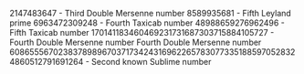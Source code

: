 2147483647 - Third Double Mersenne number
8589935681 - Fifth Leyland prime
6963472309248 - Fourth Taxicab number
48988659276962496 - Fifth Taxicab number
170141183460469231731687303715884105727 - Fourth Double Mersenne number Fourth Double Mersenne number
6086555670238378989670371734243169622657830773351885970528324860512791691264 - Second known Sublime number

